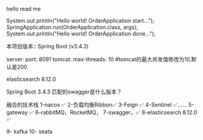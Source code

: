 hello read me

System.out.println("Hello world! OrderApplication start...");
SpringApplication.run(OrderApplication.class, args);
System.out.println("Hello world! OrderApplication done...");

本项目版本:: Spring Boot (v3.4.3)

server:
port: 8091
tomcat:
max-threads: 10 #tomcat的最大并发值修改为10,默认是200

elasticsearch 8.12.0

Spring Boot 3.4.3 匹配的swagger是什么版本？

融合的技术栈
1-nacos ✅
2-负载均衡Ribbon✅
3-Feign ✅
4-Sentinel ✅......
5-gateway ✅
6-rabbitMQ、RocketMQ，
7-swagger，✅
8-elasticsearch 8.12.0 ✅

9- kafka
10- seata




